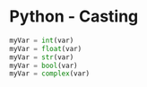 # Python - Casting

~~~python
myVar = int(var)
myVar = float(var)
myVar = str(var)
myVar = bool(var)
myVar = complex(var)
~~~
